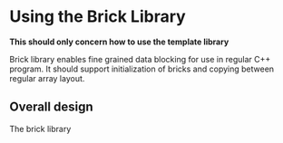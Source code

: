 # Using the Brick Library

**This should only concern how to use the template library**

Brick library enables fine grained data blocking for use in regular C++ program. It should support initialization of 
bricks and copying between regular array layout.

## Overall design

The brick library 